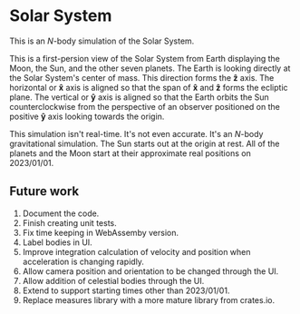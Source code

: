 # Solar System

This is an $N$-body simulation of the Solar System.

This is a first-persion view of the Solar System from Earth displaying the Moon, the Sun, and the
other seven planets. The Earth is looking directly at the Solar System's center of mass. This
direction forms the $\mathbf{\hat{z}}$ axis. The horizontal or $\mathbf{\hat{x}}$ axis is aligned so
that the span of $\mathbf{\hat{x}}$ and $\mathbf{\hat{z}}$ forms the ecliptic plane. The vertical or
$\mathbf{\hat{y}}$ axis is aligned so that the Earth orbits the Sun counterclockwise from the
perspective of an observer positioned on the positive $\mathbf{\hat{y}}$ axis looking towards the
origin.

This simulation isn't real-time. It's not even accurate. It's an $N$-body gravitational simulation.
The Sun starts out at the origin at rest. All of the planets and the Moon start at their approximate
real positions on 2023/01/01.

## Future work

1. Document the code.
1. Finish creating unit tests.
1. Fix time keeping in WebAssemby version.
1. Label bodies in UI.
1. Improve integration calculation of velocity and position when acceleration is changing rapidly.
1. Allow camera position and orientation to be changed through the UI.
1. Allow addition of celestial bodies through the UI.
1. Extend to support starting times other than 2023/01/01.
1. Replace measures library with a more mature library from crates.io.
